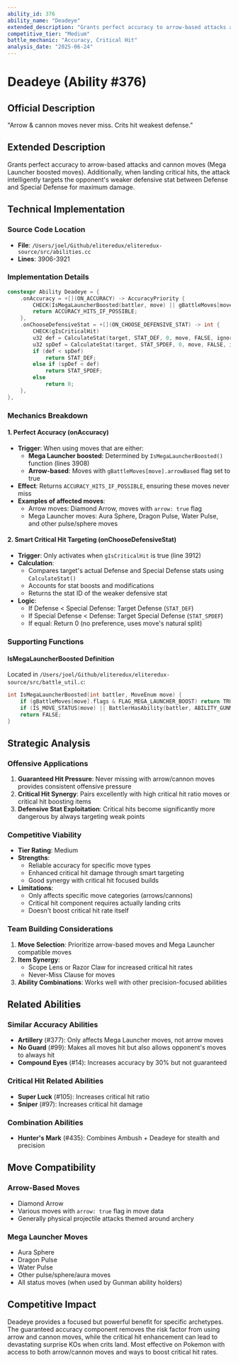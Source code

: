 ```yaml
---
ability_id: 376
ability_name: "Deadeye"
extended_description: "Grants perfect accuracy to arrow-based attacks and cannon moves (Mega Launcher boosted moves). Additionally, when landing critical hits, the attack intelligently targets the opponent's weaker defensive stat between Defense and Special Defense for maximum damage."
competitive_tier: "Medium"
battle_mechanic: "Accuracy, Critical Hit"
analysis_date: "2025-06-24"
---
```


# Deadeye (Ability #376)

## Official Description
"Arrow & cannon moves never miss. Crits hit weakest defense."

## Extended Description
Grants perfect accuracy to arrow-based attacks and cannon moves (Mega Launcher boosted moves). Additionally, when landing critical hits, the attack intelligently targets the opponent's weaker defensive stat between Defense and Special Defense for maximum damage.

## Technical Implementation

### Source Code Location
- **File**: `/Users/joel/Github/eliteredux/eliteredux-source/src/abilities.cc`
- **Lines**: 3906-3921

### Implementation Details

```cpp
constexpr Ability Deadeye = {
    .onAccuracy = +[](ON_ACCURACY) -> AccuracyPriority {
        CHECK(IsMegaLauncherBoosted(battler, move) || gBattleMoves[move].arrowBased)
        return ACCURACY_HITS_IF_POSSIBLE;
    },
    .onChooseDefensiveStat = +[](ON_CHOOSE_DEFENSIVE_STAT) -> int {
        CHECK(gIsCriticalHit)
        u32 def = CalculateStat(target, STAT_DEF, 0, move, FALSE, ignoreDefensiveStatBoosts, battlerUnaware, FALSE);
        u32 spDef = CalculateStat(target, STAT_SPDEF, 0, move, FALSE, ignoreDefensiveStatBoosts, battlerUnaware, FALSE);
        if (def < spDef)
            return STAT_DEF;
        else if (spDef < def)
            return STAT_SPDEF;
        else
            return 0;
    },
},
```

### Mechanics Breakdown

#### 1. Perfect Accuracy (onAccuracy)
- **Trigger**: When using moves that are either:
  - **Mega Launcher boosted**: Determined by `IsMegaLauncherBoosted()` function (lines 3908)
  - **Arrow-based**: Moves with `gBattleMoves[move].arrowBased` flag set to true
- **Effect**: Returns `ACCURACY_HITS_IF_POSSIBLE`, ensuring these moves never miss
- **Examples of affected moves**:
  - Arrow moves: Diamond Arrow, moves with `arrow: true` flag
  - Mega Launcher moves: Aura Sphere, Dragon Pulse, Water Pulse, and other pulse/sphere moves

#### 2. Smart Critical Hit Targeting (onChooseDefensiveStat)
- **Trigger**: Only activates when `gIsCriticalHit` is true (line 3912)
- **Calculation**: 
  - Compares target's actual Defense and Special Defense stats using `CalculateStat()`
  - Accounts for stat boosts and modifications
  - Returns the stat ID of the weaker defensive stat
- **Logic**:
  - If Defense < Special Defense: Target Defense (`STAT_DEF`)
  - If Special Defense < Defense: Target Special Defense (`STAT_SPDEF`)
  - If equal: Return 0 (no preference, uses move's natural split)

### Supporting Functions

#### IsMegaLauncherBoosted Definition
Located in `/Users/joel/Github/eliteredux/eliteredux-source/src/battle_util.c`:
```cpp
int IsMegaLauncherBoosted(int battler, MoveEnum move) {
    if (gBattleMoves[move].flags & FLAG_MEGA_LAUNCHER_BOOST) return TRUE;
    if (IS_MOVE_STATUS(move) || BattlerHasAbility(battler, ABILITY_GUNMAN, FALSE)) return TRUE;
    return FALSE;
}
```

## Strategic Analysis

### Offensive Applications
1. **Guaranteed Hit Pressure**: Never missing with arrow/cannon moves provides consistent offensive pressure
2. **Critical Hit Synergy**: Pairs excellently with high critical hit ratio moves or critical hit boosting items
3. **Defensive Stat Exploitation**: Critical hits become significantly more dangerous by always targeting weak points

### Competitive Viability
- **Tier Rating**: Medium
- **Strengths**:
  - Reliable accuracy for specific move types
  - Enhanced critical hit damage through smart targeting
  - Good synergy with critical hit focused builds
- **Limitations**:
  - Only affects specific move categories (arrows/cannons)
  - Critical hit component requires actually landing crits
  - Doesn't boost critical hit rate itself

### Team Building Considerations
1. **Move Selection**: Prioritize arrow-based moves and Mega Launcher compatible moves
2. **Item Synergy**: 
   - Scope Lens or Razor Claw for increased critical hit rates
   - Never-Miss Clause for moves
3. **Ability Combinations**: Works well with other precision-focused abilities

## Related Abilities

### Similar Accuracy Abilities
- **Artillery** (#377): Only affects Mega Launcher moves, not arrow moves
- **No Guard** (#99): Makes all moves hit but also allows opponent's moves to always hit
- **Compound Eyes** (#14): Increases accuracy by 30% but not guaranteed

### Critical Hit Related Abilities
- **Super Luck** (#105): Increases critical hit ratio
- **Sniper** (#97): Increases critical hit damage

### Combination Abilities
- **Hunter's Mark** (#435): Combines Ambush + Deadeye for stealth and precision

## Move Compatibility

### Arrow-Based Moves
- Diamond Arrow
- Various moves with `arrow: true` flag in move data
- Generally physical projectile attacks themed around archery

### Mega Launcher Moves
- Aura Sphere
- Dragon Pulse  
- Water Pulse
- Other pulse/sphere/aura moves
- All status moves (when used by Gunman ability holders)

## Competitive Impact
Deadeye provides a focused but powerful benefit for specific archetypes. The guaranteed accuracy component removes the risk factor from using arrow and cannon moves, while the critical hit enhancement can lead to devastating surprise KOs when crits land. Most effective on Pokemon with access to both arrow/cannon moves and ways to boost critical hit rates.
